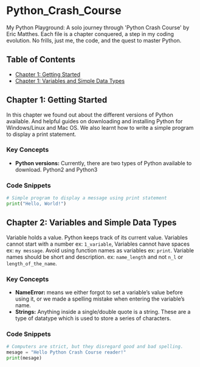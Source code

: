 # Python_Crash_Course
My Python Playground: A solo journey through 'Python Crash Course' by Eric Matthes. Each file is a chapter conquered, a step in my coding evolution. No frills, just me, the code, and the quest to master Python.

## Table of Contents
- [Chapter 1: Getting Started](#chapter-1-getting-started)
- [Chapter 1: Variables and Simple Data Types](#chapter-2-variables-and-simple-data-types)


## Chapter 1: Getting Started
In this chapter we found out about the different versions of Python available. And helpful guides on downloading and installing Python for Windows/Linux and Mac OS. We also learnt how to write a simple program to display a print statement. 

### Key Concepts
- **Python versions:** Currently, there are two types of Python available to download. Python2 and Python3

### Code Snippets
```python
# Simple program to display a message using print statement
print("Hello, World!")
```

## Chapter 2: Variables and Simple Data Types
Variable holds a value. Python keeps track of its current value. Variables cannot start with a number ex: `1_variable`, Variables cannot have spaces ex: `my message`. Avoid using function names as variables ex: `print`. Variable names should be short and description. ex: `name_length` and not `n_l` or `length_of_the_name`. 

### Key Concepts
- **NameError:** means we either forgot to set a variable’s value before using it, or we made a spelling mistake when entering the variable’s name.
- **Strings:** Anything inside a single/double quote is a string. These are a type of datatype which is used to store a series of characters.

### Code Snippets
```python
# Computers are strict, but they disregard good and bad spelling.
mesage = "Hello Python Crash Course reader!"
print(mesage)
```
